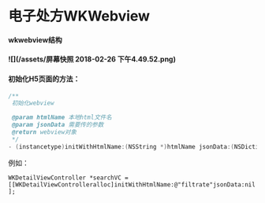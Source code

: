 # 电子处方WKWebview

#### wkwebview结构

#### ![](/assets/屏幕快照 2018-02-26 下午4.49.52.png)

####  初始化H5页面的方法：

```c
/**
 初始化webview

 @param htmlName 本地html文件名
 @param jsonData 需要传的参数
 @return webview对象
 */
- (instancetype)initWithHtmlName:(NSString *)htmlName jsonData:(NSDictionary *)jsonData;
```

例如：

`WKDetailViewController *searchVC = [[WKDetailViewControlleralloc]initWithHtmlName:@"filtrate"jsonData:nil];`

